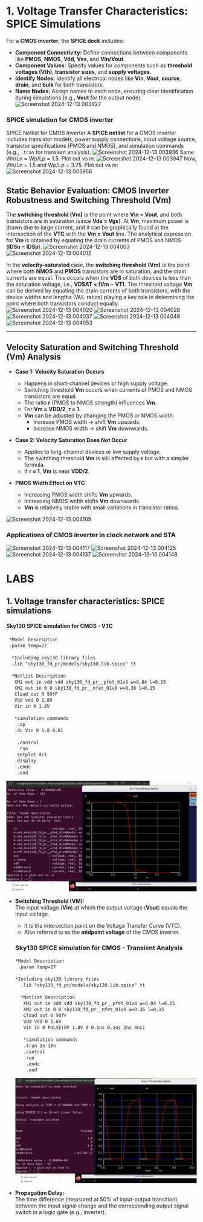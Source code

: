 # **1. Voltage Transfer Characteristics: SPICE Simulations**  
For a **CMOS inverter**, the **SPICE deck** includes:

- **Component Connectivity:** Define connections between components like **PMOS**, **NMOS**, **Vdd**, **Vss**, and **Vin/Vout**.
- **Component Values:** Specify values for components such as **threshold voltages (Vth)**, **transistor sizes**, and **supply voltages**.
- **Identify Nodes:** Identify all electrical nodes like **Vin**, **Vout**, **source**, **drain**, and **bulk** for both transistors.
- **Name Nodes:** Assign names to each node, ensuring clear identification during simulations (e.g., **Vout** for the output node).
![Screenshot 2024-12-13 003927](https://github.com/user-attachments/assets/cbf4ee58-97a1-4389-96d3-f56df12d93e6)
### SPICE simulation for CMOS inverter
SPICE Netlist for CMOS Inverter
A **SPICE netlist** for a CMOS inverter includes transistor models, power supply connections, input voltage source, transistor specifications (PMOS and NMOS), and simulation commands (e.g., `.tran` for transient analysis).
![Screenshot 2024-12-13 003936](https://github.com/user-attachments/assets/833cd2db-1557-497c-be4f-c2ee86a120ee)
Same Wn/Ln = Wp/Lp = 1.5. Plot out vs in:
![Screenshot 2024-12-13 003947](https://github.com/user-attachments/assets/cbe47c76-eadf-433c-a4be-5d08b6e95f44)
Now, Wn/Ln = 1.5 and Wp/Lp = 3.75. Plot out vs in:
![Screenshot 2024-12-13 003956](https://github.com/user-attachments/assets/37b73a91-1e97-4cd5-924a-4247654711a3)
## **Static Behavior Evaluation: CMOS Inverter Robustness and Switching Threshold (Vm)**  
The **switching threshold (Vm)** is the point where **Vin = Vout**, and both transistors are in saturation (since **Vds = Vgs**). At **Vm**, maximum power is drawn due to large current, and it can be graphically found at the intersection of the **VTC** with the **Vin = Vout** line. The analytical expression for **Vm** is obtained by equating the drain currents of PMOS and NMOS (**IDSn = IDSp**).
![Screenshot 2024-12-13 004003](https://github.com/user-attachments/assets/f2ac7e8f-1cce-4613-94a8-bb3462375d5e)
![Screenshot 2024-12-13 004012](https://github.com/user-attachments/assets/b1f8f7ae-775d-465d-b22d-a6a700f4384d)

In the **velocity-saturated** case, the **switching threshold (Vm)** is the point where both **NMOS** and **PMOS** transistors are in saturation, and the drain currents are equal. This occurs when the **VDS** of both devices is less than the saturation voltage, i.e., **VDSAT < (Vm − VT)**. The threshold voltage **Vm** can be derived by equating the drain currents of both transistors, with the device widths and lengths (W/L ratios) playing a key role in determining the point where both transistors conduct equally.
![Screenshot 2024-12-13 004020](https://github.com/user-attachments/assets/87908ece-64ca-4866-b973-7705ee51066a)
![Screenshot 2024-12-13 004028](https://github.com/user-attachments/assets/b2b0e2f1-14b4-4360-8fee-7636da0c1a5d)
![Screenshot 2024-12-13 004037](https://github.com/user-attachments/assets/9180b205-11f1-42ed-bde0-52b2541725ed)
![Screenshot 2024-12-13 004046](https://github.com/user-attachments/assets/69898e46-2849-4fdb-97a2-8fd9c390ccf8)
![Screenshot 2024-12-13 004053](https://github.com/user-attachments/assets/ef02f187-26e5-43a4-8ee4-c476d5b225fb)


---

## Velocity Saturation and Switching Threshold (Vm) Analysis

- **Case 1: Velocity Saturation Occurs**  
  - Happens in short-channel devices or high supply voltage.  
  - Switching threshold **Vm** occurs when currents of PMOS and NMOS transistors are equal.  
  - The ratio **r** (PMOS to NMOS strength) influences **Vm**.  
  - For **Vm ≈ VDD/2**, **r ≈ 1**.  
  - **Vm** can be adjusted by changing the PMOS or NMOS width:  
    - Increase PMOS width → shift **Vm** upwards.  
    - Increase NMOS width → shift **Vm** downwards.  

- **Case 2: Velocity Saturation Does Not Occur**  
  - Applies to long-channel devices or low supply voltage.  
  - The switching threshold **Vm** is still affected by **r** but with a simpler formula.  
  - If **r ≈ 1**, **Vm** is near **VDD/2**.

- **PMOS Width Effect on VTC**  
  - Increasing PMOS width shifts **Vm** upwards.  
  - Increasing NMOS width shifts **Vm** downwards.  
  - **Vm** is relatively stable with small variations in transistor ratios.

![Screenshot 2024-12-13 004109](https://github.com/user-attachments/assets/96db3cee-e37e-483c-bc26-b0b73a5e9879)
### Applications of CMOS inverter in clock network and STA
![Screenshot 2024-12-13 004117](https://github.com/user-attachments/assets/eca7545e-77fd-445f-9cb3-e4bab470e467)
![Screenshot 2024-12-13 004125](https://github.com/user-attachments/assets/5c1f76b4-c628-4c1a-99b6-a284ddd10546)
![Screenshot 2024-12-13 004137](https://github.com/user-attachments/assets/3e8d32f4-0f22-481c-813f-3c5dcbfa747b)
![Screenshot 2024-12-13 004148](https://github.com/user-attachments/assets/354c9277-12c2-45b0-b4af-2f20acf4d2e6)
# LABS
## 1. Voltage transfer characteristics: SPICE simulations
#### Sky130 SPICE simulation for CMOS - VTC
     *Model Description
     .param temp=27

      *Including sky130 library files
      .lib "sky130_fd_pr/models/sky130.lib.spice" tt

      *Netlist Description
       XM1 out in vdd vdd sky130_fd_pr__pfet_01v8 w=0.84 l=0.15
       XM2 out in 0 0 sky130_fd_pr__nfet_01v8 w=0.36 l=0.15
       Cload out 0 50fF
       Vdd vdd 0 1.8V
       Vin in 0 1.8V

       *simulation commands
        .op
       .dc Vin 0 1.8 0.01

        .control
         run
        setplot dc1
        display
        .endc
        .end
        
![img alt](https://github.com/mythribijwar/RISC-V-chip-tapeout/blob/795b19d5e9930cbb256c33e92d74401d6b785075/week4/day3/pic/Screenshot%20from%202025-10-18%2019-35-13.png)

- **Switching Threshold (VM):**  
  The input voltage (**Vin**) at which the output voltage (**Vout**) equals the input voltage.  
  - It is the intersection point on the Voltage Transfer Curve (VTC).  
  - Also referred to as the **midpoint voltage** of the CMOS inverter.

  ### Sky130 SPICE simulation for CMOS - Transient Analysis
      *Model Description
       .param temp=27

      *Including sky130 library files
        .lib "sky130_fd_pr/models/sky130.lib.spice" tt

        *Netlist Description
         XM1 out in vdd vdd sky130_fd_pr__pfet_01v8 w=0.84 l=0.15
         XM2 out in 0 0 sky130_fd_pr__nfet_01v8 w=0.36 l=0.15
         Cload out 0 50fF
         Vdd vdd 0 1.8V
         Vin in 0 PULSE(0V 1.8V 0 0.1ns 0.1ns 2ns 4ns)

         *simulation commands
         .tran 1n 10n
         .control
          run
          .endc
          .end
  
  ![img alt](https://github.com/mythribijwar/RISC-V-chip-tapeout/blob/795b19d5e9930cbb256c33e92d74401d6b785075/week4/day3/pic/Screenshot%20from%202025-10-18%2019-34-13.png)
 
- **Propagation Delay:**  
  The time difference (measured at 50% of input-output transition) between the input signal change and the corresponding output signal switch in a logic gate (e.g., inverter).
